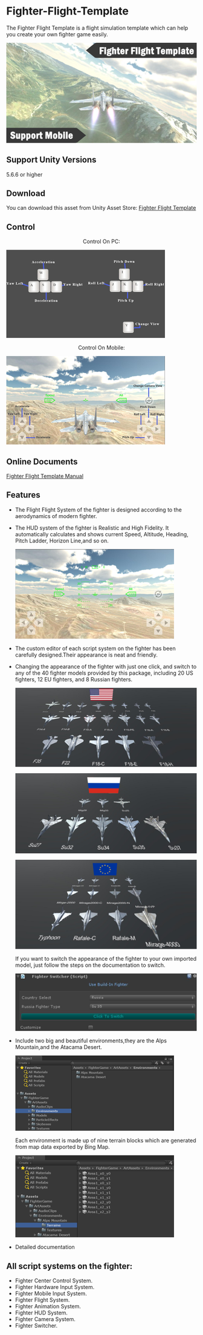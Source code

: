# Fighter-Flight-Template

The Fighter Flight Template is a flight simulation template which can help you create your own fighter game easily.

![image](https://github.com/swordmaster003/Fighter-Flight-Template/blob/master/Screenshots/Cover.png)

## Support Unity Versions

5.6.6 or higher

## Download

You can download this asset from Unity Asset Store:
[Fighter Flight Template](https://assetstore.unity.com/packages/templates/systems/fighter-flight-template-151693)

## Control

<center>Control On PC:</center>

![image](https://github.com/swordmaster003/Fighter-Flight-Template/blob/master/Screenshots/ControlOnPC.png)

<center>Control On Mobile:</center>

![image](https://github.com/swordmaster003/Fighter-Flight-Template/blob/master/Screenshots/ControlOnMobile.png)

## Online Documents

[Fighter Flight Template Manual](https://www.swordmaster.info/documents/unity-assets-documents/fighter-complete-template-manual)

## Features

- The Flight Flight System of the fighter is designed according to the aerodynamics of modern fighter.

- The HUD system of the fighter is Realistic and High Fidelity.
  It automatically calculates and shows current Speed, Altitude, Heading, Pitch Ladder, Horizon Line,and so on.

  ![image](https://github.com/swordmaster003/Fighter-Flight-Template/blob/master/Screenshots/HUD.png)

- The custom editor of each script system on the fighter has been carefully designed.Their appearance is neat and friendly.

- Changing the appearance of the fighter with just one click, and switch to any of the 40 fighter models provided by this package,
  including 20 US fighters, 12 EU fighters, and 8 Russian fighters.

  ![image](https://github.com/swordmaster003/Fighter-Flight-Template/blob/master/Screenshots/USA.png)
  
  ![image](https://github.com/swordmaster003/Fighter-Flight-Template/blob/master/Screenshots/Russia.png)
  
  ![image](https://github.com/swordmaster003/Fighter-Flight-Template/blob/master/Screenshots/EU.png)
  
  If you want to switch the appearance of the fighter to your own imported model, just follow the steps on the documentation to switch.

  ![image](https://github.com/swordmaster003/Fighter-Flight-Template/blob/master/Screenshots/Switcher.png)

- Include two big and beautiful environments,they are the Alps Mountain,and the Atacama Desert.

  ![image](https://github.com/swordmaster003/Fighter-Flight-Template/blob/master/Screenshots/Environment1.png)

  Each environment is made up of nine terrain blocks which are generated from map data exported by Bing Map.

  ![image](https://github.com/swordmaster003/Fighter-Flight-Template/blob/master/Screenshots/Environment2.png)

- Detailed documentation

## All script systems on the fighter:

 - Fighter Center Control System.
 - Fighter Hardware Input System.
 - Fighter Mobile Input System.
 - Fighter Flight System.
 - Fighter Animation System.
 - Fighter HUD System.
 - Fighter Camera System.
 - Fighter Switcher.
